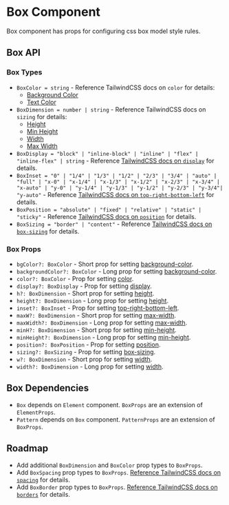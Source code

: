 # Box Component

Box component has props for configuring css box model style rules.

## Box API

### Box Types

- `BoxColor = string` - Reference TailwindCSS docs on `color` for details:
  - [Background Color](https://tailwindcss.com/docs/background-color)
  - [Text Color](https://tailwindcss.com/docs/text-color)
- `BoxDimension = number | string` - Reference TailwindCSS docs on `sizing` for details:
  - [Height](https://tailwindcss.com/docs/height)
  - [Min Height](https://tailwindcss.com/docs/min-height)
  - [Width](https://tailwindcss.com/docs/width)
  - [Max Width](https://tailwindcss.com/docs/max-width)
- `BoxDisplay = "block" | "inline-block" | "inline" | "flex" | "inline-flex" | string` - Reference [TailwindCSS docs on `display`](https://tailwindcss.com/docs/display) for details.
- `BoxInset = "0" | "1/4" | "1/3" | "1/2" | "2/3" | "3/4" | "auto" | "full" | "x-0" | "x-1/4" | "x-1/3" | "x-1/2" | "x-2/3" | "x-3/4" | "x-auto" | "y-0" | "y-1/4" | "y-1/3" | "y-1/2" | "y-2/3" | "y-3/4"| "y-auto"` - Reference [TailwindCSS docs on `top-right-bottom-left`](https://tailwindcss.com/docs/top-right-bottom-left) for details.
- `BoxPosition = "absolute" | "fixed" | "relative" | "static" | "sticky"` - Reference [TailwindCSS docs on `position`](https://tailwindcss.com/docs/position) for details.
- `BoxSizing = "border" | "content"` - Reference [TailwindCSS docs on `box-sizing`](https://tailwindcss.com/docs/box-sizing) for details.

### Box Props

- `bgColor?: BoxColor` - Short prop for setting [background-color](https://tailwindcss.com/docs/background-color).
- `backgroundColor?: BoxColor` - Long prop for setting [background-color](https://tailwindcss.com/docs/background-color).
- `color?: BoxColor` - Prop for setting [color](https://tailwindcss.com/docs/text-color).
- `display?: BoxDisplay` - Prop for setting [display](https://tailwindcss.com/docs/display).
- `h?: BoxDimension` - Short prop for setting [height](https://tailwindcss.com/docs/height).
- `height?: BoxDimension` - Long prop for setting [height](https://tailwindcss.com/docs/height).
- `inset?: BoxInset` - Prop for setting [top-right-bottom-left](https://tailwindcss.com/docs/top-right-bottom-left).
- `maxW?: BoxDimension` - Short prop for setting [max-width](https://tailwindcss.com/docs/max-width).
- `maxWidth?: BoxDimension` - Long prop for setting [max-width](https://tailwindcss.com/docs/max-width).
- `minH?: BoxDimension` - Short prop for setting [min-height](https://tailwindcss.com/docs/min-height).
- `minHeight?: BoxDimension` - Long prop for setting [min-height](https://tailwindcss.com/docs/min-height).
- `position?: BoxPosition` - Prop for setting [position](https://tailwindcss.com/docs/position).
- `sizing?: BoxSizing` - Prop for setting [box-sizing](https://tailwindcss.com/docs/box-sizing).
- `w?: BoxDimension` - Short prop for setting [width](https://tailwindcss.com/docs/width).
- `width?: BoxDimension` - Long prop for setting [width](https://tailwindcss.com/docs/width).

## Box Dependencies

- `Box` depends on `Element` component. `BoxProps` are an extension of `ElementProps`.
- `Pattern` depends on `Box` component. `PatternProps` are an extension of `BoxProps`.

## Roadmap

- Add additional `BoxDimension` and `BoxColor` prop types to `BoxProps`.
- Add `BoxSpacing` prop types to `BoxProps`. [Reference TailwindCSS docs on `spacing`](https://tailwindcss.com/docs/padding) for details.
- Add `BoxBorder` prop types to `BoxProps`. [Reference TailwindCSS docs on `borders`](https://tailwindcss.com/docs/border-radius) for details.
